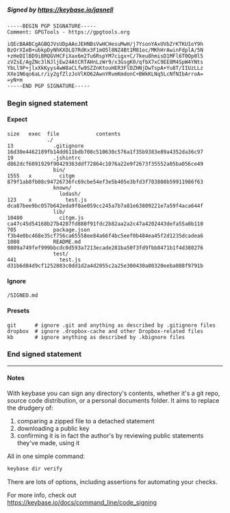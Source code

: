 ##### Signed by https://keybase.io/jasnell
```
-----BEGIN PGP SIGNATURE-----
Comment: GPGTools - https://gpgtools.org

iQEcBAABCgAGBQJVsUDpAAoJEHNBsVwHCHesuMwH/j7YsonYAxUVbZrKTKU1oY9h
BzOrXIeB+ubkpDyNhKXOLQ7RdKx3F1mO5l8NZ4Bt1M81oc/MKhHrAwinFdplA/5N
+zHeDIlBD9iBRQGVHCFiXax6m2Tu6RspYM7cigx+C/7keu8hmisD1MFl6T0Op0l5
zVZsE/AgZNc3lNJljEw24AtCRTAHnLzWr9/x3GsgK0/qfbX7xC9EE8M4SpW4YNts
YbLl9P+jlxXkKyys4wW8aCLfw9SZZnKtouHER3FlDZHNjDwTspA+Yu8T/IIUzLLz
XXe1N6qo6aLr/iy2gfZlzJoVlKO62AwnYRvmKmdonC+BWkKLNq5LcNfNIbArroA=
=yN+m
-----END PGP SIGNATURE-----

```

<!-- END SIGNATURES -->

### Begin signed statement 

#### Expect

```
size   exec  file            contents                                                        
             ./                                                                              
13             .gitignore    16d30e4462189fb14dd611bdb708c510630c576a1f35b9383e89a4352da36c97
19             .jshintrc     d862dcf6091929f90429363ddf72864c1076a22e9f2673f35552a05ba056ce49
               bin/                                                                          
1555   x         citgm       879f1ab8fb08c94726736fc69cbe54ef3e5b405e3bfd3f703808b59911986f63
               known/                                                                        
                 lodash/                                                                     
123    x           test.js   dca87bee9bc057b642eda9f0ae059cc245a7b7a81e63809221e7a59f4aca644f
               lib/                                                                          
10480            citgm.js    ca47c45d54168b27b4287fd880f91fdc2b82aa2a2c47a4202443defa55a0b110
705            package.json  f3b4e0bc468e35cf756ca65558ee84a66f4bc5eef0b484ea45f2d1235dcadea6
1080           README.md     9809a749fef999bbcdc0d593a7213ecade281ba50f3fd9fbb8471b1f4d380276
               test/                                                                         
441              test.js     d31b6d84d9cf1252883c0dd1d2a4d2055c2a25e300430a80320eeba088f9791b
```

#### Ignore

```
/SIGNED.md
```

#### Presets

```
git      # ignore .git and anything as described by .gitignore files
dropbox  # ignore .dropbox-cache and other Dropbox-related files    
kb       # ignore anything as described by .kbignore files          
```

<!-- summarize version = 0.0.9 -->

### End signed statement

<hr>

#### Notes

With keybase you can sign any directory's contents, whether it's a git repo,
source code distribution, or a personal documents folder. It aims to replace the drudgery of:

  1. comparing a zipped file to a detached statement
  2. downloading a public key
  3. confirming it is in fact the author's by reviewing public statements they've made, using it

All in one simple command:

```bash
keybase dir verify
```

There are lots of options, including assertions for automating your checks.

For more info, check out https://keybase.io/docs/command_line/code_signing